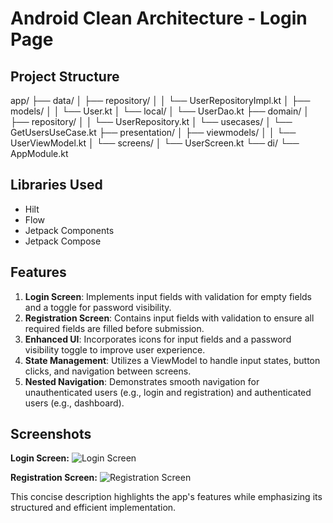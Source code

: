 # Android Clean Architecture - Login Page

## Project Structure

app/ ├── data/ │ ├── repository/ │ │ └── UserRepositoryImpl.kt │ ├── models/ │ │ └── User.kt │ └── local/ │ └── UserDao.kt ├── domain/ │ ├── repository/ │ │ └── UserRepository.kt │ └── usecases/ │ └── GetUsersUseCase.kt ├── presentation/ │ ├── viewmodels/ │ │ └── UserViewModel.kt │ └── screens/ │ └── UserScreen.kt └── di/ └── AppModule.kt

## Libraries Used

- Hilt
- Flow
- Jetpack Components
- Jetpack Compose

## Features

1. **Login Screen**: Implements input fields with validation for empty fields and a toggle for password visibility.
2. **Registration Screen**: Contains input fields with validation to ensure all required fields are filled before submission.
3. **Enhanced UI**: Incorporates icons for input fields and a password visibility toggle to improve user experience.
4. **State Management**: Utilizes a ViewModel to handle input states, button clicks, and navigation between screens.
5. **Nested Navigation**: Demonstrates smooth navigation for unauthenticated users (e.g., login and registration) and authenticated users (e.g., dashboard).

## Screenshots

**Login Screen:**
![Login Screen](https://github.com/user-attachments/assets/a755ce3a-cd20-4fbd-89c5-87031af083e5)

**Registration Screen:**
![Registration Screen](https://github.com/user-attachments/assets/c38daf57-74b9-4678-a3eb-9ae1baccc25e)

This concise description highlights the app's features while emphasizing its structured and efficient implementation.

